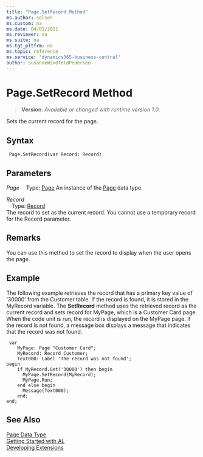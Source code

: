 ```yaml
---
title: "Page.SetRecord Method"
ms.author: solsen
ms.custom: na
ms.date: 04/01/2021
ms.reviewer: na
ms.suite: na
ms.tgt_pltfrm: na
ms.topic: reference
ms.service: "dynamics365-business-central"
author: SusanneWindfeldPedersen
---
```

[//]: # (START>DO_NOT_EDIT)
[//]: # (IMPORTANT:Do not edit any of the content between here and the END>DO_NOT_EDIT.)
[//]: # (Any modifications should be made in the .xml files in the ModernDev repo.)
# Page.SetRecord Method
> **Version**: _Available or changed with runtime version 1.0._

Sets the current record for the page.


## Syntax
```
 Page.SetRecord(var Record: Record)
```
## Parameters
*Page*
&emsp;Type: [Page](page-data-type.md)
An instance of the [Page](page-data-type.md) data type.

*Record*  
&emsp;Type: [Record](../record/record-data-type.md)  
The record to set as the current record. You cannot use a temporary record for the Record parameter.
          



[//]: # (IMPORTANT: END>DO_NOT_EDIT)


## Remarks

You can use this method to set the record to display when the user opens the page.  
  
## Example  

The following example retrieves the record that has a primary key value of ‘30000’ from the Customer table. If the record is found, it is stored in the MyRecord variable. The **SetRecord** method uses the retrieved record as the current record and sets record for MyPage, which is a Customer Card page. When the code unit is run, the record is displayed on the MyPage page. If the record is not found, a message box displays a message that indicates that the record was not found. 

```al
 var
    MyPage: Page "Customer Card";
    MyRecord: Record Customer;
    Text000: Label 'The record was not found';
begin
    if MyRecord.Get('30000') then begin  
      MyPage.SetRecord(MyRecord);  
      MyPage.Run;
    end else begin
      Message(Text000);  
    end;  
end;
```

## See Also
[Page Data Type](page-data-type.md)  
[Getting Started with AL](../../devenv-get-started.md)  
[Developing Extensions](../../devenv-dev-overview.md)